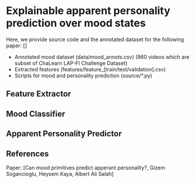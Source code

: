 # Explainable apparent personality prediction over mood states
Here, we provide source code and the annotated dataset for the following paper: []

- Annotated mood dataset (data/mood_annots.csv)  (960 videos which are subset of ChaLearn LAP-FI Challenge Dataset)
- Extracted features (features/feature_[train/test/validation].csv)  
- Scripts for mood and personality prediction (source/*.py)  

## Feature Extractor


## Mood Classifier


## Apparent Personality Predictor


## References
Paper: [Can mood primitives predict apperant personality?, Gizem Sogancioglu, Heysem Kaya, Albert Ali Salah]
